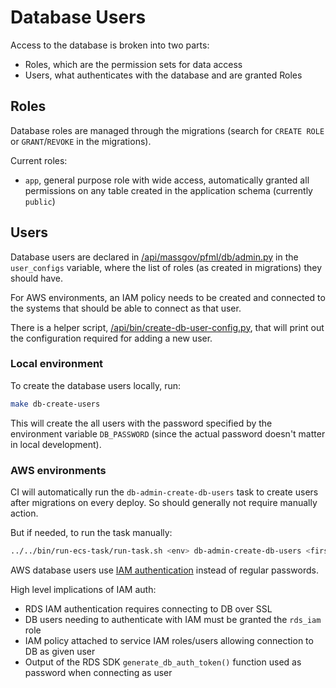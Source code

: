 # Database Users

Access to the database is broken into two parts:
- Roles, which are the permission sets for data access
- Users, what authenticates with the database and are granted Roles

## Roles

Database roles are managed through the migrations (search for `CREATE ROLE` or
`GRANT`/`REVOKE` in the migrations).

Current roles:
- `app`, general purpose role with wide access, automatically granted all
  permissions on any table created in the application schema (currently
  `public`)

## Users

Database users are declared in
[/api/massgov/pfml/db/admin.py](/api/massgov/pfml/db/admin.py) in the
`user_configs` variable, where the list of roles (as created in migrations) they
should have.

For AWS environments, an IAM policy needs to be created and connected to the
systems that should be able to connect as that user.

There is a helper script,
[/api/bin/create-db-user-config.py](/api/bin/create-db-user-config.py), that
will print out the configuration required for adding a new user.

### Local environment

To create the database users locally, run:
```bash
make db-create-users
```

This will create the all users with the password specified by the environment
variable `DB_PASSWORD` (since the actual password doesn't matter in local
development).

### AWS environments

CI will automatically run the `db-admin-create-db-users` task to create users
after migrations on every deploy. So should generally not require manually
action.

But if needed, to run the task manually:
```bash
../../bin/run-ecs-task/run-task.sh <env> db-admin-create-db-users <first name>.<last name>
```

AWS database users use [IAM
authentication](https://docs.aws.amazon.com/AmazonRDS/latest/UserGuide/UsingWithRDS.IAMDBAuth.html)
instead of regular passwords.

High level implications of IAM auth:
- RDS IAM authentication requires connecting to DB over SSL
- DB users needing to authenticate with IAM must be granted the `rds_iam` role
- IAM policy attached to service IAM roles/users allowing connection to DB as
  given user
- Output of the RDS SDK `generate_db_auth_token()` function used as password
  when connecting as user
